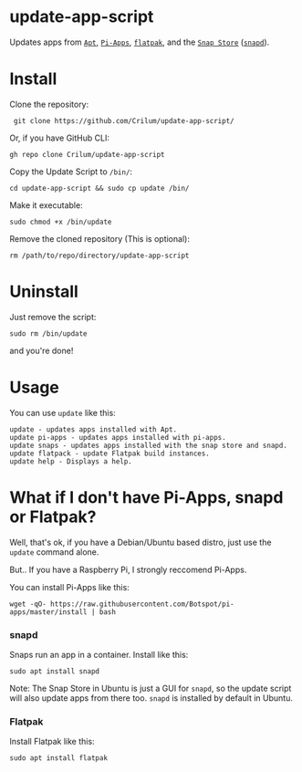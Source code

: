 # update-app-script
Updates apps from [`Apt`](https://en.wikipedia.org/wiki/APT_(software)), [`Pi-Apps`](https://github.com/Botspot/pi-apps), [`flatpak`](https://www.flatpak.org/), and the [`Snap Store`](https://snapcraft.io/) ([`snapd`](https://snapcraft.io)).




# Install
Clone the repository:
```
 git clone https://github.com/Crilum/update-app-script/
```

Or, if you have GitHub CLI:
```
gh repo clone Crilum/update-app-script
```

Copy the Update Script to `/bin/`:
```
cd update-app-script && sudo cp update /bin/
```

Make it executable:
```
sudo chmod +x /bin/update
```

Remove the cloned repository (This is optional):
```
rm /path/to/repo/directory/update-app-script
```


# Uninstall
Just remove the script:

`sudo rm /bin/update`

and you're done!


# Usage
You can use `update` like this:
```
update - updates apps installed with Apt.
update pi-apps - updates apps installed with pi-apps.
update snaps - updates apps installed with the snap store and snapd.
update flatpack - update Flatpak build instances.
update help - Displays a help.
```

# What if I don't have Pi-Apps, snapd or Flatpak?
Well, that's ok, if you have a Debian/Ubuntu based distro, just use the `update` command alone.

But.. If you have a Raspberry Pi, I strongly reccomend Pi-Apps.

You can install Pi-Apps like this:
```
wget -qO- https://raw.githubusercontent.com/Botspot/pi-apps/master/install | bash
```
### snapd
Snaps run an app in a container.
Install like this:
```
sudo apt install snapd
```

Note: The Snap Store in Ubuntu is just a GUI for `snapd`, so the update script will also update apps from there too. `snapd` is installed by default in Ubuntu.

### Flatpak
Install Flatpak like this:
```
sudo apt install flatpak
```
